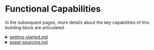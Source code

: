 # Functional Capabilities

In the subsequent pages, more details about the key capabilities of this building block are articulated. &#x20;

<details>

<summary><a data-mention href="../getting-started.md">getting-started.md</a></summary>



</details>

<details>

<summary><a data-mention href="asset-sourcing.md">asset-sourcing.md</a></summary>



</details>

